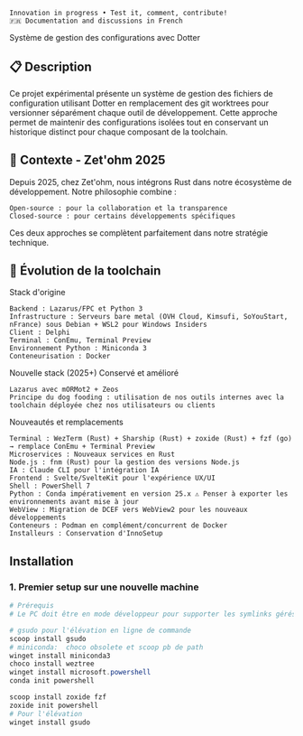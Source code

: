     Innovation in progress • Test it, comment, contribute!
    🇫🇷 Documentation and discussions in French

Système de gestion des configurations avec Dotter

## 📋 Description

Ce projet expérimental présente un système de gestion des fichiers de configuration utilisant Dotter en remplacement des git worktrees pour versionner séparément chaque outil de développement. Cette approche permet de maintenir des configurations isolées tout en conservant un historique distinct pour chaque composant de la toolchain.

## 🏢 Contexte - Zet'ohm 2025

Depuis 2025, chez Zet'ohm, nous intégrons Rust dans notre écosystème de développement. Notre philosophie combine :

    Open-source : pour la collaboration et la transparence
    Closed-source : pour certains développements spécifiques

Ces deux approches se complètent parfaitement dans notre stratégie technique.
## 🔄 Évolution de la toolchain
Stack d'origine

    Backend : Lazarus/FPC et Python 3
    Infrastructure : Serveurs bare metal (OVH Cloud, Kimsufi, SoYouStart, nFrance) sous Debian + WSL2 pour Windows Insiders
    Client : Delphi
    Terminal : ConEmu, Terminal Preview
    Environnement Python : Miniconda 3
    Conteneurisation : Docker

Nouvelle stack (2025+)
Conservé et amélioré

    Lazarus avec mORMot2 + Zeos
    Principe du dog fooding : utilisation de nos outils internes avec la toolchain déployée chez nos utilisateurs ou clients

Nouveautés et remplacements

    Terminal : WezTerm (Rust) + Sharship (Rust) + zoxide (Rust) + fzf (go) → remplace ConEmu + Terminal Preview
    Microservices : Nouveaux services en Rust
    Node.js : fnm (Rust) pour la gestion des versions Node.js
    IA : Claude CLI pour l'intégration IA
    Frontend : Svelte/SvelteKit pour l'expérience UX/UI
    Shell : PowerShell 7
    Python : Conda impérativement en version 25.x ⚠️ Penser à exporter les environnements avant mise à jour
    WebView : Migration de DCEF vers WebView2 pour les nouveaux développements
    Conteneurs : Podman en complément/concurrent de Docker
    Installeurs : Conservation d'InnoSetup

## Installation

### 1. Premier setup sur une nouvelle machine

```powershell
# Prérequis
# Le PC doit être en mode développeur pour supporter les symlinks gérés par dotter

# gsudo pour l'élévation en ligne de commande
scoop install gsudo
# miniconda:  choco obsolete et scoop pb de path
winget install miniconda3
choco install weztree
winget install microsoft.powershell
conda init powershell

scoop install zoxide fzf
zoxide init powershell
# Pour l'élévation
winget install gsudo
